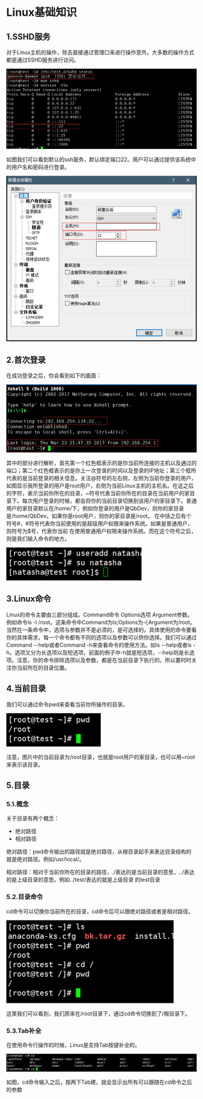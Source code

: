 # Linux基础知识
## 1.SSHD服务
对于Linux主机的操作，除去直接通过管理口来进行操作意外，大多数的操作方式都是通过SSHD服务进行访问。

![SSHD](./pic/sshd.png)

如图我们可以看到默认的ssh服务，默认绑定端口22。用户可以通过提供该系统中的用户名和密码进行登录。

![SESSION](./pic/session.png)
## 2.首次登录
在成功登录之后，你会看到如下的画面：

![LOGIN](./pic/login.png)

其中的部分进行解析，首先第一个红色框表示的是你当前所连接的主机以及通过的端口；第二个红色框表示的是你上一次登录的时间以及登录的IP地址；第三个框所代表的是当前登录的相关信息。关注@符号的左右侧，左侧为当前你登录的用户，如图显示我所登录的用户是root用户，右侧为当前Linux主机的主机名。在这之后的字符，表示当前你所在的目录，~符号代表当前你所在的目录在当前用户的家目录下。每次用户登录的时候，都会将你的当前目录切换到该用户的家目录下。普通用户的家目录默认在/home/下，例如你登录的用户是QbDev，则你的家目录是/home/QbDev。如果你是root用户，则你的家目录是/root。
在中括之后有个符号#，#符号代表你当前使用的是超级用户权限来操作系统。如果是普通用户，则符号为$号，代表你当前
在使用普通用户权限来操作系统。而在这个符号之后，则是我们输入命令的地方。

![NORMALUSER](./pic/normaluser.png)

## 3.Linux命令
  Linux的命令主要由三部分组成。Command命令 Options选项 Argument参数。例如命令ls -l /root。这条命令中Command为ls;Options为-l;Argument为/root。当然在一条命令中，选项与参数并不是必须的，是可选择的。具体使用的命令要看你的具体需求，每一个命令都有不同的选项以及参数可以供你选择。我们可以通过Command --help或者Command -h来查看命令的使用方法。如ls --help或者ls -h。选项又分为长选项以及短选项，前面的例子中-h就是短选项，--help则是长选项。注意，你的命令排除选项以及参数，都是在当前目录下执行的，所以要时时关注你当前所在的目录位置。
## 4.当前目录
  我们可以通过命令pwd来查看当前你所操作的目录。

![PWD](./pic/pwd.png)

  注意，图片中的当前目录为/root目录，也就是root用户的家目录，也可以用~root来表示该目录。
## 5.目录
### 5.1.概念
关于目录有两个概念：
* 绝对路径
* 相对路径

绝对路径：pwd命令输出的路径就是绝对路径，从根目录起手来表达目录结构的就是绝对路径。例如/usr/local/。

相对路径：相对于当前你所在的目录的路径，./表达的是当前目录的意思，../表达的是上级目录的意思。例如../test/表达的就是上级目录
的test目录
### 5.2.目录命令
  cd命令可以切换你当前所在的目录，cd命令后可以跟绝对路径或者是相对路径。

![CD](./pic/cd.png)

  这里我们可以看到，我们原来在/root目录下，通过cd命令切换到了/根目录下。
### 5.3.Tab补全
  在使用命令行操作的时候，Linux是支持Tab按键补全的。

![TAB1](./pic/tab1.png)

  如图，cd命令输入之后，按两下Tab建，就会显示出所有可以跟随在cd命令之后的参数








